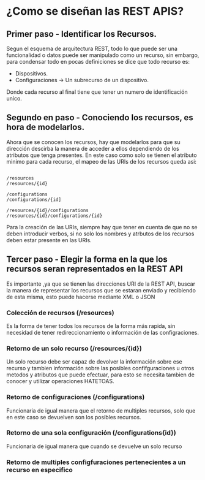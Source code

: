# ¿Como se diseñan las REST APIS?

## Primer paso - Identificar los Recursos.

Segun el esquema de arquitectura REST, todo lo que puede ser una funcionalidad o datos puede ser manipulado como un recurso, sin embargo, para condensar todo en pocas
definiciones se dice que todo recurso es:
- Dispositivos.
- Configuraciones -> Un subrecurso de un dispositivo.

Donde cada recurso al final tiene que tener un numero de identificación unico.

## Segundo en paso - Conociendo los recursos, es hora de modelarlos.

Ahora que se conocen los recursos, hay que modelarlos para que su dirección descirba la manera de acceder a ellos dependiendo de los atributos que tenga presentes. En este caso
como solo se tienen el atributo minimo para cada recurso, el mapeo de las URIs de los recursos queda asi:

<pre><code>
/resources
/resources/{id}

/configurations
/configurations/{id]

/resources/{id}/configurations
/resources/{id}/configurations/{id}
</pre></code>

Para la creación de las URIs, siempre hay que tener en cuenta de que no se deben introducir verbos, si no solo los nombres y atrbutos de los recursos deben estar presente en las URIs.

## Tercer paso - Elegir la forma en la que los recursos seran representados en la REST API

Es importante ,ya que se tienen las direcciones URI de la REST API, buscar la manera de representar los recursos que se estaran enviado y recibiendo de esta misma, esto puede hacerse mediante XML o JSON

### Colección de recursos (/resources)

Es la forma de tener todos los recursos de la forma más rapida, sin necesidad de tener redireccionamiento o información de las configraciones.

### Retorno de un solo recurso (/resources/{id})

Un solo recurso debe ser capaz de devolver la información sobre ese recurso y tambien información sobre las posibles confifguraciones u otros metodos y atributos que puede efectuar, para esto se necesita tambien de conocer y utilizar operaciones HATETOAS.

### Retorno de configuraciones (/configurations)

Funcionaria de igual manera que el retorno de multiples recursos, solo que en este caso se devuelven son los posibles recursos.

### Retorno de una sola configuración (/configurations{id})

Funcionaria de igual manera que cuando se devuelve un solo recurso 

### Retorno de multiples configfuraciones pertenecientes a un recurso en especifico

